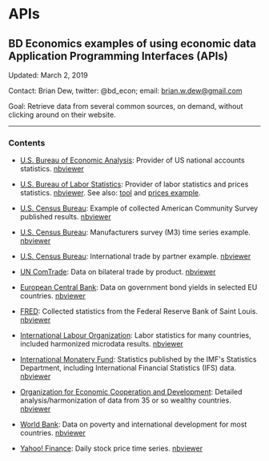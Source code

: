 # APIs

## BD Economics examples of using economic data Application Programming Interfaces (APIs)

Updated: March 2, 2019

Contact: Brian Dew, twitter: @bd_econ; email: brian.w.dew@gmail.com

Goal: Retrieve data from several common sources, on demand, without clicking around on their website.

------

### Contents

- [U.S. Bureau of Economic Analysis](https://github.com/bdecon/econ_data/blob/master/APIs/BEA.ipynb): Provider of US national accounts statistics. [nbviewer](https://nbviewer.jupyter.org/github/bdecon/econ_data/blob/master/APIs/BEA.ipynb)

- [U.S. Bureau of Labor Statistics](https://github.com/bdecon/econ_data/blob/master/APIs/BLS.ipynb): Provider of labor statistics and prices statistics. [nbviewer](https://nbviewer.jupyter.org/github/bdecon/econ_data/blob/master/APIs/BLS.ipynb). See also: [tool](https://github.com/bdecon/econ_data/blob/master/APIs/BLS_tool.ipynb) and [prices example](https://github.com/bdecon/econ_data/blob/master/APIs/BLS_Prices.ipynb).

- [U.S. Census Bureau](https://github.com/bdecon/econ_data/blob/master/APIs/Census_ACS.ipynb): Example of collected American Community Survey published results. [nbviewer](https://nbviewer.jupyter.org/github/bdecon/econ_data/blob/master/APIs/Census_ACS.ipynb)

- [U.S. Census Bureau](https://github.com/bdecon/econ_data/blob/master/APIs/Census_TimeSeries_M3.ipynb): Manufacturers survey (M3) time series example. [nbviewer](https://nbviewer.jupyter.org/github/bdecon/econ_data/blob/master/APIs/Census_TimeSeries_M3.ipynb)

- [U.S. Census Bureau](https://github.com/bdecon/econ_data/blob/master/APIs/Census_Trade.ipynb): International trade by partner example. [nbviewer](https://nbviewer.jupyter.org/github/bdecon/econ_data/blob/master/APIs/Census_Trade.ipynb)

- [UN ComTrade](https://github.com/bdecon/econ_data/blob/master/APIs/ComTrade.ipynb): Data on bilateral trade by product. [nbviewer](https://nbviewer.jupyter.org/github/bdecon/econ_data/blob/master/APIs/ComTrade.ipynb)

- [European Central Bank](https://github.com/bdecon/econ_data/blob/master/APIs/ECB.ipynb): Data on government bond yields in selected EU countries. [nbviewer](https://nbviewer.jupyter.org/github/bdecon/econ_data/blob/master/APIs/ECB.ipynb)

- [FRED](https://github.com/bdecon/econ_data/blob/master/APIs/FRED.ipynb): Collected statistics from the Federal Reserve Bank of Saint Louis. [nbviewer](https://nbviewer.jupyter.org/github/bdecon/econ_data/blob/master/APIs/FRED.ipynb)

- [International Labour Organization](https://github.com/bdecon/econ_data/blob/master/APIs/ILO.ipynb): Labor statistics for many countries, included harmonized microdata results. [nbviewer](https://nbviewer.jupyter.org/github/bdecon/econ_data/blob/master/APIs/ILO.ipynb)

- [International Monatery Fund](https://github.com/bdecon/econ_data/blob/master/APIs/IMF.ipynb): Statistics published by the IMF's Statistics Department, including International Financial Statistics (IFS) data. [nbviewer](https://nbviewer.jupyter.org/github/bdecon/econ_data/blob/master/APIs/IMF.ipynb)

- [Organization for Economic Cooperation and Development](https://github.com/bdecon/econ_data/blob/master/APIs/OECD.ipynb): Detailed analysis/harmonization of data from 35 or so wealthy countries. [nbviewer](https://nbviewer.jupyter.org/github/bdecon/econ_data/blob/master/APIs/OECD.ipynb)

- [World Bank](https://github.com/bdecon/econ_data/blob/master/APIs/World_Bank.ipynb): Data on poverty and international development for most countries. [nbviewer](https://nbviewer.jupyter.org/github/bdecon/econ_data/blob/master/APIs/World_Bank.ipynb)

- [Yahoo! Finance](https://github.com/bdecon/econ_data/blob/master/APIs/Yahoo_Finance.ipynb): Daily stock price time series. [nbviewer](https://nbviewer.jupyter.org/github/bdecon/econ_data/blob/master/APIs/Yahoo_Finance.ipynb)

